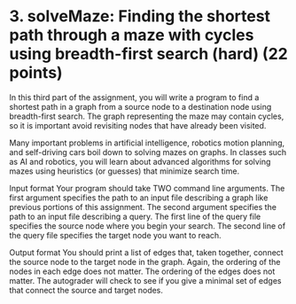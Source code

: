 # 3. solveMaze: Finding the shortest path through a maze with cycles using breadth-first search (hard) (22 points)
In this third part of the assignment, you will write a program to find a shortest path in a graph from a source node to a destination node using breadth-first search. The graph representing the maze may contain cycles, so it is important avoid revisiting nodes that have already been visited.

Many important problems in artificial intelligence, robotics motion planning, and self-driving cars boil down to solving mazes on graphs. In classes such as AI and robotics, you will learn about advanced algorithms for solving mazes using heuristics (or guesses) that minimize search time.

Input format
Your program should take TWO command line arguments. The first argument specifies the path to an input file describing a graph like previous portions of this assignment. The second argument specifies the path to an input file describing a query. The first line of the query file specifies the source node where you begin your search. The second line of the query file specifies the target node you want to reach.

Output format
You should print a list of edges that, taken together, connect the source node to the target node in the graph. Again, the ordering of the nodes in each edge does not matter. The ordering of the edges does not matter. The autograder will check to see if you give a minimal set of edges that connect the source and target nodes.
